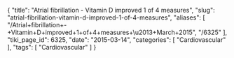 {
    "title": "Atrial fibrillation - Vitamin D improved 1 of 4 measures",
    "slug": "atrial-fibrillation-vitamin-d-improved-1-of-4-measures",
    "aliases": [
        "/Atrial+fibrillation+-+Vitamin+D+improved+1+of+4+measures+\u2013+March+2015",
        "/6325"
    ],
    "tiki_page_id": 6325,
    "date": "2015-03-14",
    "categories": [
        "Cardiovascular"
    ],
    "tags": [
        "Cardiovascular"
    ]
}